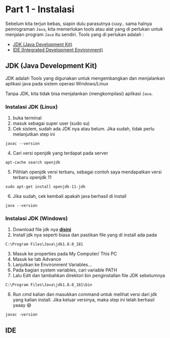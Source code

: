 # Part 1 - Instalasi

Sebelum kita terjun bebas, siapin dulu parasutnya cuuy.. sama halnya pemrograman `Java`, kita memerlukan tools atau alat yang di perlukan untuk menjalan program `Java` itu sendiri. Tools yang di perlukan adalah :

- [JDK (Java Development Kit)](#jdk)
- [IDE (Integrated Development Environment)](#ide)


## JDK (Java Development Kit)<a name="jdk"></a>
JDK adalah Tools yang digunakan untuk mengembangkan dan menjalankan aplikasi java pada sistem operasi Windows/Linux

Tanpa JDK, kita tidak bisa menjalankan (mengkompilasi) aplikasi `Java`. 

### Instalasi JDK (Linux)
1. buka terminal
2. masuk sebagai super user (sudo su)
3. Cek sistem, sudah ada JDK nya atau belum. Jika sudah, tidak perlu melanjutkan step ini

```
javac --version
```

4. Cari versi openjdk yang terdapat pada server
```
apt-cache search openjdk
```

5. Pilihlah openjdk versi terbaru, sebagai contoh saya mendapatkan versi terbaru openjdk 11
```
sudo apt-get install openjdk-11-jdk
```

6. Jika sudah, cek kembali apakah java berhasil di install
``` 
java --version
```

### Instalasi JDK (Windows)
1. Download file jdk nya **[disini](https://www.oracle.com/technetwork/java/javase/downloads/index.html)**
2. Install jdk nya seperti biasa dan pastikan file yang di install ada pada 
```
C:\Program Files\Java\jdk1.8.0_181
```
3. Masuk ke properties pada My Computer/ This PC
4. Masuk ke tab Advance
5. Lanjutkan ke Environment Variables...
6. Pada bagian system variables, cari variable PATH
7. Lalu Edit dan tambahkan direktori bin penginstallan file JDK sebelumnya 
```
C:\Program Files\Java\jdk1.8.0_181\bin
```
8. Run cmd kalian dan masukkan command untuk melihat versi dari jdk yang kalian install. Jika keluar versinya, maka step ini telah berhasil yaaay :smile:
```
javac -version
```

## IDE<a name="ide"></a>
